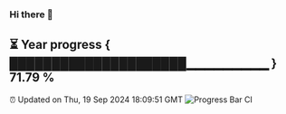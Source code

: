 ### Hi there 👋
⏳ Year progress { █████████████████████▁▁▁▁▁▁▁▁▁ } 71.79 %
---
⏰ Updated on Thu, 19 Sep 2024 18:09:51 GMT
![Progress Bar CI](https://github.com/Moyi321/Moyi321/workflows/Progress%20Bar%20CI/badge.svg)
